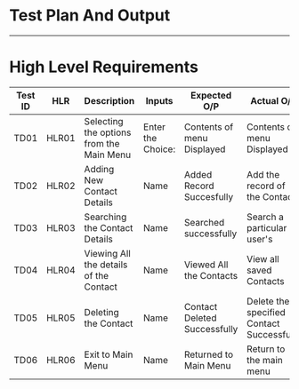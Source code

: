 # Test Plan And Output
------------------------
  # High Level Requirements
  
  
Test ID	 |    HLR	    |                  Description                       |            Inputs          	|      Expected O/P	         |         Actual O/P             |
---------|------------|----------------------------------------------------|------------------------------|----------------------------|--------------------------------|
TD01	   |    HLR01	  |       Selecting the  options from the Main Menu	   | Enter the Choice:            |  Contents of menu Displayed|   Contents of menu Displayed   |          |            |                                                    |                              |        Successfully	       |            Successfully        |          |            |                                                    |                              |                            |                                |
TD02	   |    HLR02	  |            Adding New Contact Details	             |            Name      	      |  Added Record Succesfully  | Add the record of the Contact  |
TD03	   |    HLR03	  |         Searching the Contact Details	             |            Name	            |  Searched successfully	   |   Search a particular user's   |          |            |                                                    |                              |                            |            Contact             |          |            |                                                    |                              |                            |                                |
TD04	   |    HLR04	  |       Viewing All the details of the Contact       |	          Name              |   Viewed All the Contacts  |    View all saved Contacts     |          |            |                                                    |                              |           Successfully	   |                                |          |            |                                                    |                              |                            |                                |
TD05	   |    HLR05	  |            Deleting the Contact       	           |            Name      	      |Contact  Deleted Successfully|  Delete   the    specified Contact Successfully             |            |                                                    |                              |                                                             |          |            |                                                    |                              |                            |                                |
TD06	   |    HLR06	  |                 Exit to Main Menu	                 |            Name              |    Returned to Main Menu   |    Return to the main menu     |          |            |                                                    |                              |        	                   |                                |
